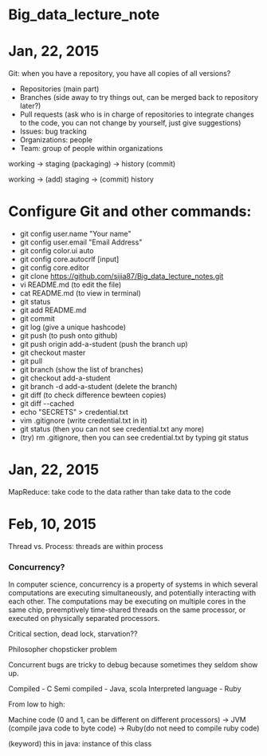 # Big_data_lecture_note
Jan, 22, 2015
=============

Git: when you have a repository, you have all copies of all versions?

* Repositories (main part)
* Branches (side away to try things out, can be merged back to repository later?)
* Pull requests (ask who is in charge of repositories to integrate changes to the code, you can not change by yourself, just give suggestions)
* Issues: bug tracking
* Organizations: people
* Team: group of people within organizations

working -> staging (packaging) -> history (commit)

working -> (add) staging -> (commit) history

Configure Git and other commands: 
=================================
* git config user.name "Your name"
* git config user.email "Email Address"
* git config color.ui auto
* git config core.autocrlf [input]
* git config core.editor
* git clone https://github.com/sijia87/Big_data_lecture_notes.git
* vi README.md (to edit the file)
* cat README.md (to view in terminal)
* git status
* git add README.md
* git commit
* git log (give a unique hashcode)
* git push (to push onto github)
* git push origin add-a-student (push the branch up)
* git checkout master
* git pull
* git branch (show the list of branches)
* git checkout add-a-student
* git branch -d add-a-student (delete the branch)
* git diff (to check difference bewteen copies)
* git diff --cached
* echo "SECRETS" > credential.txt
* vim .gitignore (write credential.txt in it)
* git status (then you can not see credential.txt any more)
* (try) rm .gitignore, then you can see credential.txt by typing git status

Jan, 22, 2015
===============
MapReduce: take code to the data rather than take data to the code

Feb, 10, 2015
==============
Thread vs. Process: threads are within process 

### Concurrency?

In computer science, concurrency is a property of systems in which several computations are executing simultaneously, and potentially interacting with each other. The computations may be executing on multiple cores in the same chip, preemptively time-shared threads on the same processor, or executed on physically separated processors.

Critical section, dead lock, starvation??

Philosopher chopsticker problem

Concurrent bugs are tricky to debug because sometimes they seldom show up.

Compiled - C 
Semi compiled - Java, scola
Interpreted language - Ruby 

From low to high:

Machine code (0 and 1, can be different on different processors) -> JVM (compile java code to byte code) -> Ruby(do not need to compile ruby code)

(keyword) this in java: instance of this class


